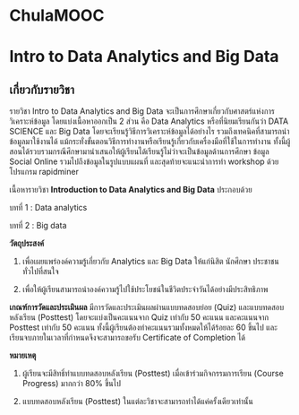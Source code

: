 # ChulaMOOC

# Intro to Data Analytics and Big Data

## เกี่ยวกับรายวิชา

รายวิชา Intro to Data Analytics and Big Data จะเป็นการศึกษาเกี่ยวกับศาสตร์แห่งการวิเคราะห์ข้อมูล โดยแบ่งเนื้อหาออกเป็น 2 ส่วน คือ Data Analytics หรือที่นิยมเรียนกันว่า DATA SCIENCE และ Big Data โดยจะเรียนรู้วิธีการวิเคราะห์ข้อมูลได้อย่างไร รวมถึงเทคนิคที่สามารถนำข้อมูลมาใช้งานได้ แม้กระทั่งขั้นตอนวิธีการทำงานหรือเรียนรู้เกี่ยวกับเครื่องมือที่ใช้ในการทำงาน ทั้งนี้ผู้สอนได้รวบรวมกรณีศึกษามานำเสนอให้ผู้เรียนได้เรียนรู้ไม่ว่าจะเป็นข้อมูลด้านการศึกษา ข้อมูล Social Online รวมไปถึงข้อมูลในรูปแบบแผนที่ และสุดท้ายจะแนะนำการทำ workshop ด้วยโปรแกรม rapidminer

เนื้อหารายวิชา **Introduction to Data Analytics and Big Data** ประกอบด้วย

บทที่ 1 : Data analytics

บทที่ 2 : Big data


**วัตถุประสงค์**
1. เพื่อเผยแพร่องค์ความรู้เกี่ยวกับ Analytics และ Big Data ให้แก่นิสิต นักศึกษา ประชาชนทั่วไปที่สนใจ

2. เพื่อให้ผู้เรียนสามารถนำองค์ความรู้ไปใช้ประโยชน์ในชีวิตประจำวันได้อย่างมีประสิทธิภาพ


**เกณฑ์การวัดและประเมินผล**
มีการวัดและประเมินผลผ่านแบบทดสอบย่อย (Quiz) และแบบทดสอบหลังเรียน (Posttest) โดยจะแบ่งเป็นคะแนนจาก Quiz เท่ากับ 50 คะแนน และคะแนนจาก Posttest เท่ากับ 50 คะแนน ทั้งนี้ผู้เรียนต้องทำคะแนนรวมทั้งหมดให้ได้ร้อยละ 60 ขึ้นไป และเรียนจบภายในเวลาที่กำหนดจึงจะสามารถขอรับ Certificate of Completion ได้


**หมายเหตุ**
1. ผู้เรียนจะมีสิทธิ์ทำแบบทดสอบหลังเรียน (Posttest) เมื่อเข้าร่วมกิจกรรมการเรียน (Course Progress) มากกว่า 80% ขึ้นไป

2. แบบทดสอบหลังเรียน (Posttest) ในแต่ละวิชาจะสามารถทำได้แค่ครั้งเดียวเท่านั้น

